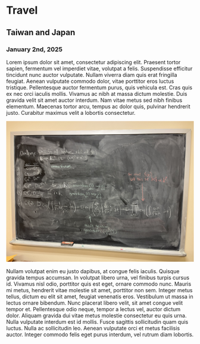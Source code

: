 # Travel
## Taiwan and Japan
### January 2nd, 2025
Lorem ipsum dolor sit amet, consectetur adipiscing elit. Praesent tortor sapien, fermentum vel imperdiet vitae, volutpat a felis. Suspendisse efficitur tincidunt nunc auctor vulputate. Nullam viverra diam quis erat fringilla feugiat. Aenean vulputate commodo dolor, vitae porttitor eros luctus tristique. Pellentesque auctor fermentum purus, quis vehicula est. Cras quis ex nec orci iaculis mollis. Vivamus ac nibh at massa dictum molestie. Duis gravida velit sit amet auctor interdum. Nam vitae metus sed nibh finibus elementum. Maecenas tortor arcu, tempus ac dolor quis, pulvinar hendrerit justo. Curabitur maximus velit a lobortis consectetur.

![Put a description here!](images/IMG_2005.JPG)

Nullam volutpat enim eu justo dapibus, at congue felis iaculis. Quisque gravida tempus accumsan. In volutpat libero urna, vel finibus turpis cursus id. Vivamus nisl odio, porttitor quis est eget, ornare commodo nunc. Mauris mi metus, hendrerit vitae molestie sit amet, porttitor non sem. Integer metus tellus, dictum eu elit sit amet, feugiat venenatis eros. Vestibulum ut massa in lectus ornare bibendum. Nunc placerat libero velit, sit amet congue velit tempor et. Pellentesque odio neque, tempor a lectus vel, auctor dictum dolor. Aliquam gravida dui vitae metus molestie consectetur eu quis urna. Nulla vulputate interdum est id mollis. Fusce sagittis sollicitudin quam quis luctus. Nulla ac sollicitudin leo. Aenean vulputate orci et metus facilisis auctor. Integer commodo felis eget purus interdum, vel rutrum diam lobortis.
